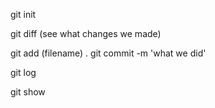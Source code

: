 git init

git diff (see what changes we made)

git add (filename) .
git commit -m 'what we did'

git log 

git show 
